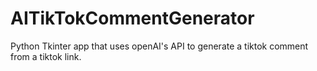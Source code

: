# AITikTokCommentGenerator
Python Tkinter app that uses openAI's API to generate a tiktok comment from a tiktok link. 
